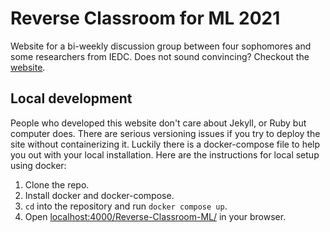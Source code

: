 # Reverse Classroom for ML 2021

Website for a bi-weekly discussion group between four sophomores and some researchers from IEDC. Does not sound convincing? Checkout the [website](https://iedc-iem.github.io/Reverse-Classroom-ML/).

## Local development

People who developed this website don't care about Jekyll, or Ruby but computer does. There are serious versioning issues if you try to deploy the site without containerizing it. Luckily there is a docker-compose file to help you out with your local installation. Here are the instructions for local setup using docker:
1. Clone the repo.
2. Install docker and docker-compose.
3. `cd` into the repository and run `docker compose up`.
4. Open [localhost:4000/Reverse-Classroom-ML/](http://0.0.0.0:4000/Reverse-Classroom-ML/) in your browser.
